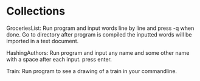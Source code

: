 # Collections
GroceriesList: Run program and input words line by line and press -q when done. Go to directory after program is compiled the inputted words will be imported in a text document. 

HashingAuthors: Run program and input any name and some other name with a space after each input. press enter. 

Train: Run program to see a drawing of a train in your commandline. 

